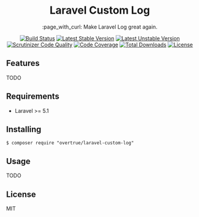 <h1 align="center">Laravel Custom Log</h1>

<p align="center">:page_with_curl: Make Laravel Log great again.</p>

<p align="center">
<a href="https://travis-ci.org/overtrue/laravel-custom-log"><img src="https://travis-ci.org/overtrue/laravel-custom-log.svg?branch=master" alt="Build Status"></a>
<a href="https://packagist.org/packages/overtrue/laravel-custom-log"><img src="https://poser.pugx.org/overtrue/laravel-custom-log/v/stable.svg" alt="Latest Stable Version"></a>
<a href="https://packagist.org/packages/overtrue/laravel-custom-log"><img src="https://poser.pugx.org/overtrue/laravel-custom-log/v/unstable.svg" alt="Latest Unstable Version"></a>
<a href="https://scrutinizer-ci.com/g/overtrue/laravel-custom-log/?branch=master"><img src="https://scrutinizer-ci.com/g/overtrue/laravel-custom-log/badges/quality-score.png?b=master" alt="Scrutinizer Code Quality"></a>
<a href="https://scrutinizer-ci.com/g/overtrue/laravel-custom-log/?branch=master"><img src="https://scrutinizer-ci.com/g/overtrue/laravel-custom-log/badges/coverage.png?b=master" alt="Code Coverage"></a>
<a href="https://packagist.org/packages/overtrue/laravel-custom-log"><img src="https://poser.pugx.org/overtrue/laravel-custom-log/downloads" alt="Total Downloads"></a>
<a href="https://packagist.org/packages/overtrue/laravel-custom-log"><img src="https://poser.pugx.org/overtrue/laravel-custom-log/license" alt="License"></a>
</p>

## Features

TODO

## Requirements

- Laravel >= 5.1

## Installing

```shell
$ composer require "overtrue/laravel-custom-log"
```

## Usage

TODO

## License

MIT
